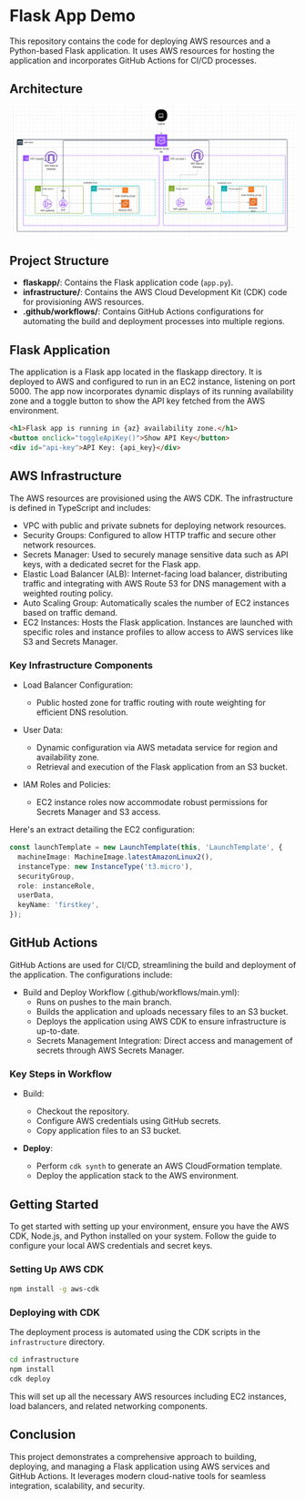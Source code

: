 # Flask App Demo

This repository contains the code for deploying AWS resources and a Python-based Flask application. It uses AWS resources for hosting the application and incorporates GitHub Actions for CI/CD processes.

## Architecture
![alt text](image.png)

## Project Structure

- **flaskapp/**: Contains the Flask application code (`app.py`).
- **infrastructure/**: Contains the AWS Cloud Development Kit (CDK) code for provisioning AWS resources.
- **.github/workflows/**: Contains GitHub Actions configurations for automating the build and deployment processes into multiple regions.

## Flask Application

The application is a Flask app located in the flaskapp directory. It is deployed to AWS and configured to run in an EC2 instance, listening on port 5000. The app now incorporates dynamic displays of its running availability zone and a toggle button to show the API key fetched from the AWS environment.

```html
<h1>Flask app is running in {az} availability zone.</h1>
<button onclick="toggleApiKey()">Show API Key</button>
<div id="api-key">API Key: {api_key}</div>
```

## AWS Infrastructure

The AWS resources are provisioned using the AWS CDK. The infrastructure is defined in TypeScript and includes:

- VPC with public and private subnets for deploying network resources.
- Security Groups: Configured to allow HTTP traffic and secure other network resources.
- Secrets Manager: Used to securely manage sensitive data such as API keys, with a dedicated secret for the Flask app.
- Elastic Load Balancer (ALB): Internet-facing load balancer, distributing traffic and integrating with AWS Route 53 for DNS management with a weighted routing policy.
- Auto Scaling Group: Automatically scales the number of EC2 instances based on traffic demand.
- EC2 Instances: Hosts the Flask application. Instances are launched with specific roles and instance profiles to allow access to AWS services like S3 and Secrets Manager.

### Key Infrastructure Components

- Load Balancer Configuration:
  - Public hosted zone for traffic routing with route weighting for efficient DNS resolution.

- User Data:
  - Dynamic configuration via AWS metadata service for region and availability zone.
  - Retrieval and execution of the Flask application from an S3 bucket.

- IAM Roles and Policies:
  - EC2 instance roles now accommodate robust permissions for Secrets Manager and S3 access.

Here's an extract detailing the EC2 configuration:

```typescript
const launchTemplate = new LaunchTemplate(this, 'LaunchTemplate', {
  machineImage: MachineImage.latestAmazonLinux2(),
  instanceType: new InstanceType('t3.micro'),
  securityGroup,
  role: instanceRole,
  userData,
  keyName: 'firstkey',
});
```

## GitHub Actions

GitHub Actions are used for CI/CD, streamlining the build and deployment of the application. The configurations include:

- Build and Deploy Workflow (.github/workflows/main.yml):
  - Runs on pushes to the main branch.
  - Builds the application and uploads necessary files to an S3 bucket.
  - Deploys the application using AWS CDK to ensure infrastructure is up-to-date.
  - Secrets Management Integration: Direct access and management of secrets through AWS Secrets Manager.

### Key Steps in Workflow

- Build:
  - Checkout the repository.
  - Configure AWS credentials using GitHub secrets.
  - Copy application files to an S3 bucket.

- **Deploy**:
  - Perform `cdk synth` to generate an AWS CloudFormation template.
  - Deploy the application stack to the AWS environment.

## Getting Started

To get started with setting up your environment, ensure you have the AWS CDK, Node.js, and Python installed on your system. Follow the guide to configure your local AWS credentials and secret keys.

### Setting Up AWS CDK
```bash
npm install -g aws-cdk
```

### Deploying with CDK
The deployment process is automated using the CDK scripts in the `infrastructure` directory.

```bash
cd infrastructure
npm install
cdk deploy
```

This will set up all the necessary AWS resources including EC2 instances, load balancers, and related networking components.

## Conclusion

This project demonstrates a comprehensive approach to building, deploying, and managing a Flask application using AWS services and GitHub Actions. It leverages modern cloud-native tools for seamless integration, scalability, and security.

